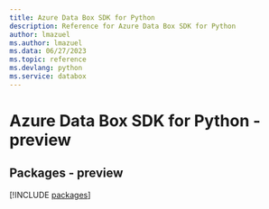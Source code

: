 ```yaml
---
title: Azure Data Box SDK for Python
description: Reference for Azure Data Box SDK for Python
author: lmazuel
ms.author: lmazuel
ms.data: 06/27/2023
ms.topic: reference
ms.devlang: python
ms.service: databox
---
```

# Azure Data Box SDK for Python - preview
## Packages - preview
[!INCLUDE [packages](data-box-index.md)]